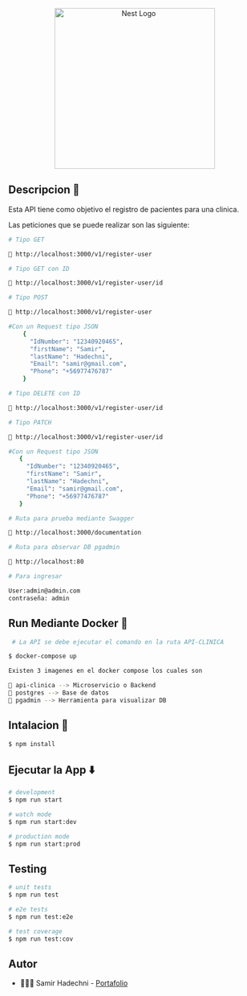 <p align="center">
  <a href="http://nestjs.com/" target="blank"><img src="https://nestjs.com/img/logo_text.svg" width="320" alt="Nest Logo" /></a>
</p>

## Descripcion 📝

Esta API tiene como objetivo el registro de pacientes para una clinica.

Las peticiones que se puede realizar son las siguiente:

```bash
# Tipo GET

📍 http://localhost:3000/v1/register-user
```

```bash
# Tipo GET con ID

📍 http://localhost:3000/v1/register-user/id
```

```bash
# Tipo POST

📍 http://localhost:3000/v1/register-user

#Con un Request tipo JSON
    {
      "IdNumber": "12340920465",
      "firstName": "Samir",
      "lastName": "Hadechni",
      "Email": "samir@gmail.com",
      "Phone": "+56977476787"
    }

```

```bash
# Tipo DELETE con ID

📍 http://localhost:3000/v1/register-user/id
```

```bash
# Tipo PATCH

📍 http://localhost:3000/v1/register-user/id

#Con un Request tipo JSON
   {
     "IdNumber": "12340920465",
     "firstName": "Samir",
     "lastName": "Hadechni",
     "Email": "samir@gmail.com",
     "Phone": "+56977476787"
   }

```

```bash
# Ruta para prueba mediante Swagger

📍 http://localhost:3000/documentation
```

```bash
# Ruta para observar DB pgadmin

📍 http://localhost:80

# Para ingresar

User:admin@admin.com
contraseña: admin

```
## Run Mediante Docker 🐳

```bash
 # La API se debe ejecutar el comando en la ruta API-CLINICA

$ docker-compose up

Existen 3 imagenes en el docker compose los cuales son 

📍 api-clinica --> Microservicio o Backend 
📍 postgres --> Base de datos 
📍 pgadmin --> Herramienta para visualizar DB
```

## Intalacion 📍

```bash
$ npm install
```

## Ejecutar la App ⬇️

```bash
# development
$ npm run start

# watch mode
$ npm run start:dev

# production mode
$ npm run start:prod
```

## Testing

```bash
# unit tests
$ npm run test

# e2e tests
$ npm run test:e2e

# test coverage
$ npm run test:cov
```

## Autor

-  🧑🏻‍💻 Samir Hadechni - [Portafolio](https://samirjhb.github.io/PortaFolio.github.io/)
